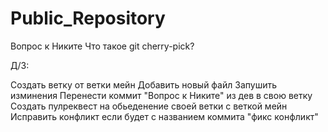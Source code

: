 # Public_Repository
Вопрос к Никите
Что такое git cherry-pick?

Д/З: 

Создать ветку от ветки мейн
Добавить новый файл
Запушить изминения 
Перенести коммит "Вопрос к Никите" из дев в свою ветку 
Создать пулреквест на обьеденение своей ветки с веткой мейн
Исправить конфликт если будет с названием коммита "фикс конфликт"